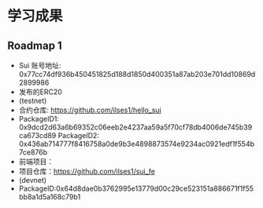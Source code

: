 # 学习成果

## Roadmap 1
- Sui 账号地址: 0x77cc74df936b450451825d188d1850d400351a87ab203e701dd10869d2899986
- 发布的ERC20
-  (testnet)
- 合约仓库: https://github.com/ilses1/hello_sui
- PackageID1: 0x9dcd2d63a6b69352c06eeb2e4237aa59a5f70cf78db4006de745b39ca673cd89
  PackageID2: 0x436ab714777f8416758a0de9b3e4898873574e9234ac0921edf1f554b7ce876b
- 前端项目：
- 项目仓库：https://github.com/ilses1/sui_fe
-  (devnet)
- PackageID:0x64d8dae0b3762995e13779d00c29ce523151a886671f1f55bb8a1d5a168c79b1 

